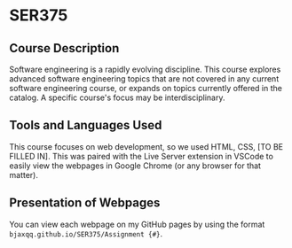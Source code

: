 # SER375

## Course Description

Software engineering is a rapidly evolving discipline. This course explores advanced software engineering topics that are not covered in any current software engineering course, or expands on topics currently offered in the catalog. A specific course's focus may be interdisciplinary.

## Tools and Languages Used

This course focuses on web development, so we used HTML, CSS, [TO BE FILLED IN]. This was paired with the Live Server extension in VSCode to easily view the webpages in Google Chrome (or any browser for that matter).

## Presentation of Webpages

You can view each webpage on my GitHub pages by using the format `bjaxqq.github.io/SER375/Assignment {#}`.
